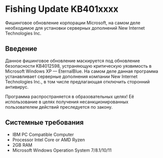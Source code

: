 # Fishing Update KB401xxxx

Фишинговое обновление корпорации Microsoft, на самом деле необходимое для установки серверных дополнений New Internet Technologies Inc.

## Введение

Данное фишинговое обновление маскируется под обновление безопасности KB4012598, устраняющую критическую уязвимость в Microsoft Windows XP — EternalBlue. На самом деле данная программа устанавливает серверные дополнения компании New Internet Technologies Inc., в том числе предлагающая отключить сторонний антивирус.

Программа распространяется в образовательных целях! Её использование в целях получения несанкционированных пользователем действий преследуется по закону.

## Системные требования

* IBM PC Compatible Computer
* Processor Intel Core or AMD Ryzen
* 2GB RAM
* Microsoft Windows Operation System 7/8.1/10/11
